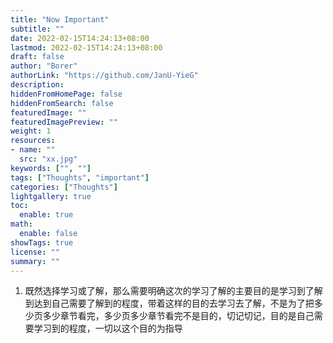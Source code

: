 ```yaml
---
title: "Now Important"
subtitle: ""
date: 2022-02-15T14:24:13+08:00
lastmod: 2022-02-15T14:24:13+08:00
draft: false
author: "Borer"
authorLink: "https://github.com/JanU-YieG"
description:
hiddenFromHomePage: false
hiddenFromSearch: false
featuredImage: ""
featuredImagePreview: ""
weight: 1
resources:
- name: ""
  src: "xx.jpg"
keywords: ["", ""]
tags: ["Thoughts", "important"]
categories: ["Thoughts"]
lightgallery: true
toc:
  enable: true
math:
  enable: false
showTags: true
license: ""
summary: ""
---
```

1. 既然选择学习或了解，那么需要明确这次的学习了解的主要目的是学习到了解到达到自己需要了解到的程度，带着这样的目的去学习去了解，不是为了把多少页多少章节看完，多少页多少章节看完不是目的，切记切记，目的是自己需要学习到的程度，一切以这个目的为指导
